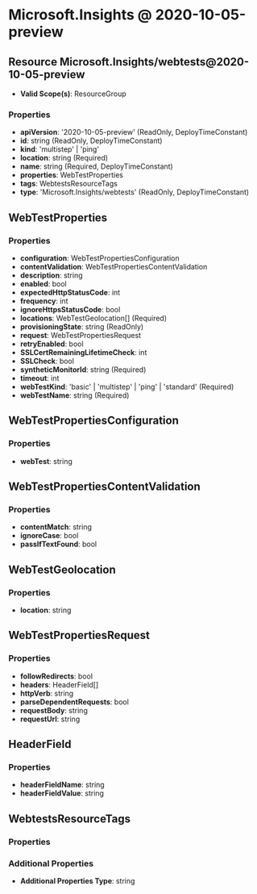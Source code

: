 # Microsoft.Insights @ 2020-10-05-preview

## Resource Microsoft.Insights/webtests@2020-10-05-preview
* **Valid Scope(s)**: ResourceGroup
### Properties
* **apiVersion**: '2020-10-05-preview' (ReadOnly, DeployTimeConstant)
* **id**: string (ReadOnly, DeployTimeConstant)
* **kind**: 'multistep' | 'ping'
* **location**: string (Required)
* **name**: string (Required, DeployTimeConstant)
* **properties**: WebTestProperties
* **tags**: WebtestsResourceTags
* **type**: 'Microsoft.Insights/webtests' (ReadOnly, DeployTimeConstant)

## WebTestProperties
### Properties
* **configuration**: WebTestPropertiesConfiguration
* **contentValidation**: WebTestPropertiesContentValidation
* **description**: string
* **enabled**: bool
* **expectedHttpStatusCode**: int
* **frequency**: int
* **ignoreHttpsStatusCode**: bool
* **locations**: WebTestGeolocation[] (Required)
* **provisioningState**: string (ReadOnly)
* **request**: WebTestPropertiesRequest
* **retryEnabled**: bool
* **SSLCertRemainingLifetimeCheck**: int
* **SSLCheck**: bool
* **syntheticMonitorId**: string (Required)
* **timeout**: int
* **webTestKind**: 'basic' | 'multistep' | 'ping' | 'standard' (Required)
* **webTestName**: string (Required)

## WebTestPropertiesConfiguration
### Properties
* **webTest**: string

## WebTestPropertiesContentValidation
### Properties
* **contentMatch**: string
* **ignoreCase**: bool
* **passIfTextFound**: bool

## WebTestGeolocation
### Properties
* **location**: string

## WebTestPropertiesRequest
### Properties
* **followRedirects**: bool
* **headers**: HeaderField[]
* **httpVerb**: string
* **parseDependentRequests**: bool
* **requestBody**: string
* **requestUrl**: string

## HeaderField
### Properties
* **headerFieldName**: string
* **headerFieldValue**: string

## WebtestsResourceTags
### Properties
### Additional Properties
* **Additional Properties Type**: string

